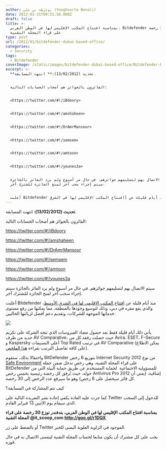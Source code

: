 ```yaml
---
author: يوغرطة بن علي (Youghourta Benali)
date: 2012-01-31T09:51:58.000Z
draft: false
title: >-
  بمناسبة افتتاح المكتب الإقليمي لها في الوطن العربي، Bitdefender توزع 30 رخصة
  على قراء المجلة التقنية  
type: post
url: /2012/01/bitdefender-dubai-based-office/
categories:
  - Security
tags:
  - Bitdefender
coverImage: /static/images/bitdefender-dubai-based-office/Bitdefender-Red.png
excerpt: >-
  **تحديث (13/02/2012):** انتهت المسابقة.


  الفائزون بالجوائز هم أصحاب الحسابات التالية:


  <https://twitter.com/#!/iBdoory>


  <https://twitter.com/#!/amshaheen>


  <https://twitter.com/#!/DrAmrMansour>


  <https://twitter.com/#!/semsem>


  <https://twitter.com/#!/amtoon>


  <https://twitter.com/#!/younes3a>


  سيتم الاتصال بهم لتسليمهم جوائزهم. في حال مر أسبوع ولم يرد الفائز بالجائزة
  سيتم إجراء سحب آخر لمنح الجائزة لمُشترك آخر.


  أعلنت Bitdefender منذ أيام قليلة عن [افتتاح المكتب الإقليمي لها في الشرق
---
```

**تحديث (13/02/2012):** انتهت المسابقة.

الفائزون بالجوائز هم أصحاب الحسابات التالية:

<https://twitter.com/#!/iBdoory>

<https://twitter.com/#!/amshaheen>

<https://twitter.com/#!/DrAmrMansour>

<https://twitter.com/#!/semsem>

<https://twitter.com/#!/amtoon>

<https://twitter.com/#!/younes3a>

سيتم الاتصال بهم لتسليمهم جوائزهم. في حال مر أسبوع ولم يرد الفائز بالجائزة سيتم إجراء سحب آخر لمنح الجائزة لمُشترك آخر.

أعلنت Bitdefender منذ أيام قليلة عن [افتتاح المكتب الإقليمي لها في الشرق الأوسط](http://www.bitdefenderme.com/news/%D8%A8%D8%AA%D8%AF%D9%8A%D9%81%D9%86%D8%AF%D8%B1-%D8%AA%D8%B3%D8%AA%D9%87%D8%AF%D9%81-%D8%B3%D9%88%D9%82-%D8%A7%D9%84%D8%B4%D8%B1%D9%83%D8%A7%D8%AA-%D8%A7%D9%84%D9%83%D8%A8%D8%B1%D9%89-%D9%81%D9%8A-%D8%A7%D9%84%D8%B4%D8%B1%D9%82-%D8%A7%D9%84%D8%A7%D9%88%D8%B3%D8%B7-%D8%A8%D8%A7%D9%81%D8%AA%D8%AA%D8%A7%D8%AD-%D9%85%D9%83%D8%AA%D8%A8-%D8%A7%D9%82%D9%84%D9%8A%D9%85%D9%8A-%D8%AC%D8%AF%D9%8A%D8%AF-2344.html)، والذي يقع مقره في دبي، وذلك لتوسيع وجودها بالمنطقة، مما يمكنها من رفع مستوى خدماتها الموجهة للشركات، وتقديم دعم أفضل لزبائنها الحاليين.

![](/static/images/bitdefender-dubai-based-office/Bitdefender-Red.png)

يأتي ذلك أيام قليلة فقط بعد حصول مضاد الفيروسات الذي تنجه الشركة على تكريم جديد من طرف AV Comparative، حيث حصلت رفقة كل من Avira، ESET، F-Secure و Kaspersky أعلى التصنيفات Top Rated في ترتيب AV Comparative (يمكن الاطلاع على كافة تفاصيل الترتيب بقراءة [هذا الملخص](http://www.av-comparatives.org/images/stories/test/summary/summary2011.pdf)).

واحتفالا بذلك، ستقوم BitDefender بتوزيع 6 رخص Internet Security 2012 من نوع [Safe Environment](http://www.bitdefender.com/media/html/safeenvironment/#1) على قراء المجلة التقنية، وهي رخص تدخل ضمن حملة BitDefender للمسؤولية الاجتماعية  لحماية المستخدم عن طريق حماية البيئة التي من حوله، حيث تُرفق كل رخصة رئيسية بخمس رخص Antivirus Pro 2012 إضافية، (يعني أن كل فائز سيحصل على 6 رخص) وهو ما سيرفع عدد الرخص إلى 30 رخصة.

كيف تتم المشاركة في المسابقة؟

كما جرت عليه العادة يكفي إعادة نشر التغريدة التالية على Twitter للدخول إلى السحب الذي سيقام يوم الاثنين 13 فبراير القادم.

**بمناسبة افتتاح المكتب الإقليمي لها في الوطن العربي، بتدفندر توزع 30 رخصة على قراء المجلة التقنية @it_scoop_com http://goo.gl/r1DQX**

أو بالضغط على زر Twitter الموجود في الزاوية العلوية اليمنى للخبر.

يجب على كل مشترك أن يكون متابعا لحساب المجلة التقنية ليتسنى الاتصال به في حال فوزه.

